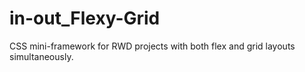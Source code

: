 # in-out_Flexy-Grid
CSS mini-framework for RWD projects with both flex and grid layouts simultaneously.
